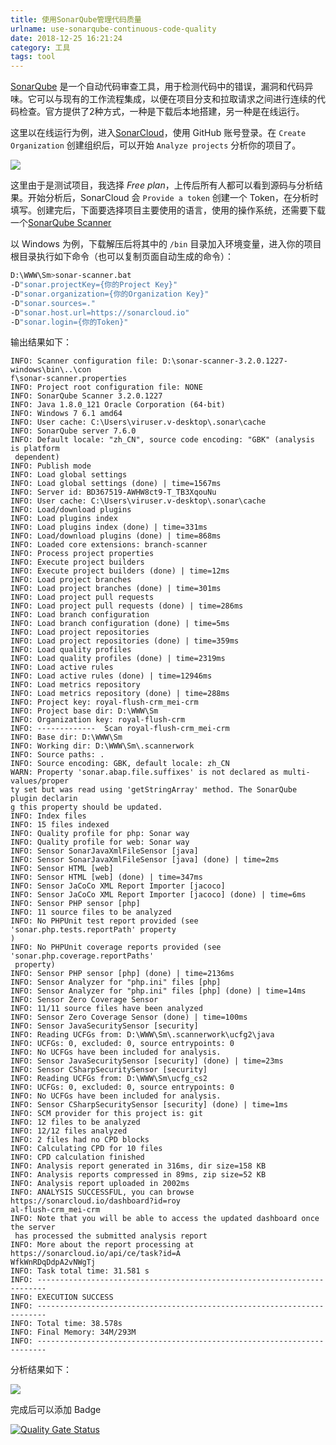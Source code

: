 ```yaml
---
title: 使用SonarQube管理代码质量
urlname: use-sonarqube-continuous-code-quality
date: 2018-12-25 16:21:24
category: 工具
tags: tool
---
```


[SonarQube](https://www.sonarqube.org/) 是一个自动代码审查工具，用于检测代码中的错误，漏洞和代码异味。它可以与现有的工作流程集成，以便在项目分支和拉取请求之间进行连续的代码检查。官方提供了2种方式，一种是下载后本地搭建，另一种是在线运行。

<!-- more -->

这里以在线运行为例，进入[SonarCloud](https://sonarcloud.io/about/sq)，使用 GitHub 账号登录。在 `Create Organization` 创建组织后，可以开始 `Analyze projects` 分析你的项目了。

![](/images/sonar-add-project.png)

这里由于是测试项目，我选择 *Free plan*，上传后所有人都可以看到源码与分析结果。开始分析后，SonarCloud 会 `Provide a token` 创建一个 Token，在分析时填写。创建完后，下面要选择项目主要使用的语言，使用的操作系统，还需要下载一个[SonarQube Scanner](https://docs.sonarqube.org/display/SCAN/Analyzing+with+SonarQube+Scanner)

以 Windows 为例，下载解压后将其中的 `/bin` 目录加入环境变量，进入你的项目根目录执行如下命令（也可以复制页面自动生成的命令）：

```bash
D:\WWW\Sm>sonar-scanner.bat 
-D"sonar.projectKey={你的Project Key}" 
-D"sonar.organization={你的Organization Key}" 
-D"sonar.sources=." 
-D"sonar.host.url=https://sonarcloud.io" 
-D"sonar.login={你的Token}"
```

输出结果如下：
```
INFO: Scanner configuration file: D:\sonar-scanner-3.2.0.1227-windows\bin\..\con
f\sonar-scanner.properties
INFO: Project root configuration file: NONE
INFO: SonarQube Scanner 3.2.0.1227
INFO: Java 1.8.0_121 Oracle Corporation (64-bit)
INFO: Windows 7 6.1 amd64
INFO: User cache: C:\Users\viruser.v-desktop\.sonar\cache
INFO: SonarQube server 7.6.0
INFO: Default locale: "zh_CN", source code encoding: "GBK" (analysis is platform
 dependent)
INFO: Publish mode
INFO: Load global settings
INFO: Load global settings (done) | time=1567ms
INFO: Server id: BD367519-AWHW8ct9-T_TB3XqouNu
INFO: User cache: C:\Users\viruser.v-desktop\.sonar\cache
INFO: Load/download plugins
INFO: Load plugins index
INFO: Load plugins index (done) | time=331ms
INFO: Load/download plugins (done) | time=868ms
INFO: Loaded core extensions: branch-scanner
INFO: Process project properties
INFO: Execute project builders
INFO: Execute project builders (done) | time=12ms
INFO: Load project branches
INFO: Load project branches (done) | time=301ms
INFO: Load project pull requests
INFO: Load project pull requests (done) | time=286ms
INFO: Load branch configuration
INFO: Load branch configuration (done) | time=5ms
INFO: Load project repositories
INFO: Load project repositories (done) | time=359ms
INFO: Load quality profiles
INFO: Load quality profiles (done) | time=2319ms
INFO: Load active rules
INFO: Load active rules (done) | time=12946ms
INFO: Load metrics repository
INFO: Load metrics repository (done) | time=288ms
INFO: Project key: royal-flush-crm_mei-crm
INFO: Project base dir: D:\WWW\Sm
INFO: Organization key: royal-flush-crm
INFO: -------------  Scan royal-flush-crm_mei-crm
INFO: Base dir: D:\WWW\Sm
INFO: Working dir: D:\WWW\Sm\.scannerwork
INFO: Source paths: .
INFO: Source encoding: GBK, default locale: zh_CN
WARN: Property 'sonar.abap.file.suffixes' is not declared as multi-values/proper
ty set but was read using 'getStringArray' method. The SonarQube plugin declarin
g this property should be updated.
INFO: Index files
INFO: 15 files indexed
INFO: Quality profile for php: Sonar way
INFO: Quality profile for web: Sonar way
INFO: Sensor SonarJavaXmlFileSensor [java]
INFO: Sensor SonarJavaXmlFileSensor [java] (done) | time=2ms
INFO: Sensor HTML [web]
INFO: Sensor HTML [web] (done) | time=347ms
INFO: Sensor JaCoCo XML Report Importer [jacoco]
INFO: Sensor JaCoCo XML Report Importer [jacoco] (done) | time=6ms
INFO: Sensor PHP sensor [php]
INFO: 11 source files to be analyzed
INFO: No PHPUnit test report provided (see 'sonar.php.tests.reportPath' property
)
INFO: No PHPUnit coverage reports provided (see 'sonar.php.coverage.reportPaths'
 property)
INFO: Sensor PHP sensor [php] (done) | time=2136ms
INFO: Sensor Analyzer for "php.ini" files [php]
INFO: Sensor Analyzer for "php.ini" files [php] (done) | time=14ms
INFO: Sensor Zero Coverage Sensor
INFO: 11/11 source files have been analyzed
INFO: Sensor Zero Coverage Sensor (done) | time=100ms
INFO: Sensor JavaSecuritySensor [security]
INFO: Reading UCFGs from: D:\WWW\Sm\.scannerwork\ucfg2\java
INFO: UCFGs: 0, excluded: 0, source entrypoints: 0
INFO: No UCFGs have been included for analysis.
INFO: Sensor JavaSecuritySensor [security] (done) | time=23ms
INFO: Sensor CSharpSecuritySensor [security]
INFO: Reading UCFGs from: D:\WWW\Sm\ucfg_cs2
INFO: UCFGs: 0, excluded: 0, source entrypoints: 0
INFO: No UCFGs have been included for analysis.
INFO: Sensor CSharpSecuritySensor [security] (done) | time=1ms
INFO: SCM provider for this project is: git
INFO: 12 files to be analyzed
INFO: 12/12 files analyzed
INFO: 2 files had no CPD blocks
INFO: Calculating CPD for 10 files
INFO: CPD calculation finished
INFO: Analysis report generated in 316ms, dir size=158 KB
INFO: Analysis reports compressed in 89ms, zip size=52 KB
INFO: Analysis report uploaded in 2002ms
INFO: ANALYSIS SUCCESSFUL, you can browse https://sonarcloud.io/dashboard?id=roy
al-flush-crm_mei-crm
INFO: Note that you will be able to access the updated dashboard once the server
 has processed the submitted analysis report
INFO: More about the report processing at https://sonarcloud.io/api/ce/task?id=A
WfkWnRDqDdpA2vNWgTj
INFO: Task total time: 31.581 s
INFO: ------------------------------------------------------------------------
INFO: EXECUTION SUCCESS
INFO: ------------------------------------------------------------------------
INFO: Total time: 38.578s
INFO: Final Memory: 34M/293M
INFO: ------------------------------------------------------------------------
```

分析结果如下：

![](/images/sonar-result.png)

完成后可以添加 Badge

[![Quality Gate Status](https://sonarcloud.io/api/project_badges/measure?project=liluoao_api-doc&metric=alert_status)](https://sonarcloud.io/dashboard?id=liluoao_api-doc)
